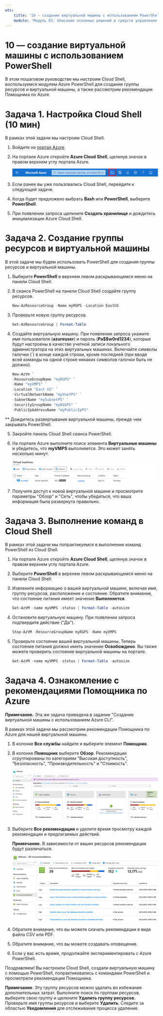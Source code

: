 ```yaml
---
wts:
    title: '10 — создание виртуальной машины с использованием PowerShell (10 мин)'
    module: 'Модуль 03. Описание основных решений и средств управления'
---
```

# 10 — создание виртуальной машины с использованием PowerShell

В этом пошаговом руководстве мы настроим Cloud Shell, воспользуемся модулем Azure PowerShell для создания группы ресурсов и виртуальной машины, а также рассмотрим рекомендации Помощника по Azure. 

# Задача 1. Настройка Cloud Shell (10 мин)

В рамках этой задачи мы настроим Cloud Shell. 

1. Войдите на [портал Azure](https://portal.azure.com).

2. На портале Azure откройте **Azure Cloud Shell**, щелкнув значок в правом верхнем углу портала Azure.

    ![Снимок экрана: значок Azure Cloud Shell на портале Azure.](../images/1002.png)

3. Если ранее вы уже пользовались Cloud Shell, перейдите к следующей задаче. 

4. Когда будет предложено выбрать **Bash** или **PowerShell**, выберите **PowerShell**.

5. При появлении запроса щелкните **Создать хранилище** и дождитесь инициализации Azure Cloud Shell. 

# Задача 2. Создание группы ресурсов и виртуальной машины

В этой задаче мы будем использовать PowerShell для создания группы ресурсов и виртуальной машины.  

1. Выберите **PowerShell** в верхнем левом раскрывающемся меню на панели Cloud Shell.

2. В сеансе PowerShell на панели Cloud Shell создайте группу ресурсов. 

    ```PowerShell
    New-AzResourceGroup -Name myRGPS -Location EastUS
    ```

3. Проверьте новую группу ресурсов. 

    ```PowerShell
    Get-AzResourceGroup | Format-Table
    ```

4. Создайте виртуальную машину. При появлении запроса укажите имя пользователя (**azureuser**) и пароль (**Pa$$w0rd1234**), которые будут настроены в качестве учетной записи локального администратора на этих виртуальных машинах. Включайте символы галочки (`) в конце каждой строки, кроме последней (при вводе всей команды на одной строке никаких символов галочки быть не должно).

    ```PowerShell
    New-AzVm `
    -ResourceGroupName "myRGPS" `
    -Name "myVMPS" `
    -Location "East US" `
    -VirtualNetworkName "myVnetPS" `
    -SubnetName "mySubnetPS" `
    -SecurityGroupName "myNSGPS" `
    -PublicIpAddressName "myPublicIpPS"
    ```
** Дождитесь развертывания виртуальной машины, прежде чем закрывать PowerShell.

5. Закройте панель Cloud Shell сеанса PowerShell.

6. На портале Azure выполните поиск элемента **Виртуальные машины** и убедитесь, что **myVMPS** выполняется. Это может занять несколько минут.

    ![Снимок экрана: страница виртуальных машин с myVMPS в выполняемом состоянии.](../images/1001.png)

7. Получите доступ к новой виртуальной машине и просмотрите параметры "Обзор" и "Сеть", чтобы убедиться, что ваша информация была развернута правильно. 

# Задача 3. Выполнение команд в Cloud Shell

В рамках этой задачи мы попрактикуемся в выполнении команд PowerShell из Cloud Shell. 

1. На портале Azure откройте **Azure Cloud Shell**, щелкнув значок в правом верхнем углу портала Azure.

2. Выберите **PowerShell** в верхнем левом раскрывающемся меню на панели Cloud Shell.

3. Извлеките информацию о вашей виртуальной машине, включая имя, группу ресурсов, расположение и состояние. Обратите внимание, что состояние питания имеет значение **Выполняется**.

    ```PowerShell
    Get-AzVM -name myVMPS -status | Format-Table -autosize
    ```

4. Остановите виртуальную машину. При появлении запроса подтвердите действие ("Да"). 

    ```PowerShell
    Stop-AzVM -ResourceGroupName myRGPS -Name myVMPS
    ```

5. Проверьте состояние вашей виртуальной машины. Теперь состояние питания должно иметь значение **Освобождено**. Вы также можете проверить состояние виртуальной машины на портале. 

    ```PowerShell
    Get-AzVM -name myVMPS -status | Format-Table -autosize
    ```

# Задача 4. Ознакомление с рекомендациями Помощника по Azure

**Примечание.** Эта же задача приведена в задании "Создание виртуальной машины с использованием Azure CLI". 

В рамках этой задачи мы рассмотрим рекомендации Помощника по Azure для нашей виртуальной машины. 

1. В колонке **Все службы** найдите и выберите элемент **Помощник**. 

2. В колонке **Помощник** выберите **Обзор**. Рекомендации сгруппированы по категориям "Высокая доступность", "Безопасность", "Производительность" и "Стоимость". 

    ![Снимок экрана: страница "Обзор" Помощника. ](../images/1003.png)

3. Выберите **Все рекомендации** и уделите время просмотру каждой рекомендации и предлагаемых действий. 

    **Примечание.** В зависимости от ваших ресурсов рекомендации будут различаться. 

    ![Снимок экрана: страница "Все рекомендации" Помощника. ](../images/1004.png)

4. Обратите внимание, что вы можете скачать рекомендации в виде файла CSV или PDF. 

5. Обратите внимание, что вы можете создавать оповещения. 

6. Если у вас есть время, продолжайте экспериментировать с Azure PowerShell. 

Поздравляем! Вы настроили Cloud Shell, создали виртуальную машину с помощью PowerShell, попрактиковались с командами PowerShell и просмотрели рекомендации Помощника.

**Примечание**. Эту группу ресурсов можно удалить во избежание дополнительных затрат. Выполните поиск по группам ресурсов, выберите свою группу и щелкните **Удалить группу ресурсов**. Проверьте имя группы ресурсов и выберите **Удалить**. Следите за областью **Уведомления** для отслеживания процесса удаления.

